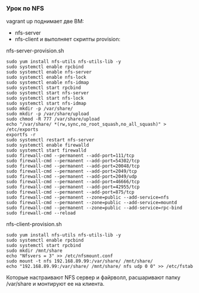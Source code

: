### Урок по NFS

vagrant up поднимает две ВМ:
- nfs-server
- nfs-client
и выполняет скрипты provision:

nfs-server-provision.sh
```
sudo yum install nfs-utils nfs-utils-lib -y
sudo systemctl enable rpcbind
sudo systemctl enable nfs-server
sudo systemctl enable nfs-lock
sudo systemctl enable nfs-idmap
sudo systemctl start rpcbind
sudo systemctl start nfs-server
sudo systemctl start nfs-lock
sudo systemctl start nfs-idmap
sudo mkdir -p /var/share/
sudo mkdir -p /var/share/upload
sudo chmod -R 777 /var/share/upload
echo "/var/share/ *(rw,sync,no_root_squash,no_all_squash)" > /etc/exports
exportfs -r
sudo systemctl restart nfs-server
sudo systemctl enable firewalld
sudo systemctl start firewalld
sudo firewall-cmd --permanent --add-port=111/tcp
sudo firewall-cmd --permanent --add-port=54302/tcp
sudo firewall-cmd --permanent --add-port=20048/tcp
sudo firewall-cmd --permanent --add-port=2049/tcp
sudo firewall-cmd --permanent --add-port=2049/udp
sudo firewall-cmd --permanent --add-port=46666/tcp
sudo firewall-cmd --permanent --add-port=42955/tcp
sudo firewall-cmd --permanent --add-port=875/tcp
sudo firewall-cmd --permanent --zone=public --add-service=nfs
sudo firewall-cmd --permanent --zone=public --add-service=mountd
sudo firewall-cmd --permanent --zone=public --add-service=rpc-bind
sudo firewall-cmd --reload
```
nfs-client-provision.sh
```
sudo yum install nfs-utils nfs-utils-lib -y
sudo systemctl enable rpcbind
sudo systemctl start rpcbind
sudo mkdir /mnt/share
echo "Nfsvers = 3" >> /etc/nfsmount.conf
sudo mount -t nfs 192.168.89.99:/var/share/ /mnt/share/
echo "192.168.89.99:/var/share/ /mnt/share/ nfs udp 0 0" >> /etc/fstab
```
Которые настраивают NFS сервер и файрволл, расшаривают папку /var/share и монтируют ее на клиента.

